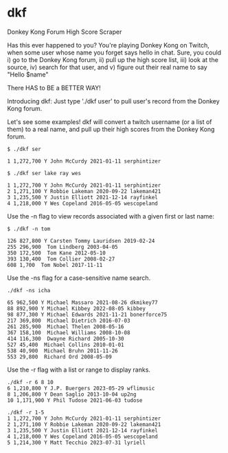 # dkf
Donkey Kong Forum High Score Scraper

Has this ever happened to you?
You're playing Donkey Kong on Twitch, when some user whose name you forget says hello in chat.
Sure, you could i) go to the Donkey Kong forum, ii) pull up the high score list, iii) look at the source, iv) search for that user, and v) figure out their real name to say "Hello $name"

There HAS to BE a BETTER WAY!

Introducing dkf: Just type './dkf user' to pull user's record from the Donkey Kong forum.

Let's see some examples!
dkf will convert a twitch username (or a list of them) to a real name, and pull up their high scores from the Donkey Kong forum.

```
$ ./dkf ser

1 1,272,700 Y John McCurdy 2021-01-11 serphintizer
```

```
$ ./dkf ser lake ray wes

1 1,272,700 Y John McCurdy 2021-01-11 serphintizer
2 1,271,100 Y Robbie Lakeman 2020-09-22 lakeman421
3 1,235,500 Y Justin Elliott 2021-12-14 rayfinkel
4 1,218,000 Y Wes Copeland 2016-05-05 wescopeland
```
Use the -n flag to view records associated with a given first or last name:
```
$ ./dkf -n tom

126 827,800 Y Carsten Tommy Lauridsen 2019-02-24 
255 296,900  Tom Lindberg 2003-04-05 
350 172,500  Tom Kane 2012-05-10 
393 130,400  Tom Collier 2008-02-27 
608 1,700  Tom Nobel 2017-11-11
```
Use the -ns flag for a case-sensitive name search.
```
./dkf -ns icha

65 962,500 Y Michael Massaro 2021-08-26 dkmikey77
88 892,900 Y Michael Kibbey 2022-08-05 kibbey
98 877,300 Y Michael Edwards 2021-11-21 bonerforce75
217 369,800  Michael Dietrich 2016-07-03 
261 285,900  Michael Thelen 2008-05-16 
367 158,100  Michael Williams 2008-10-08 
414 116,300  Dwayne Richard 2005-10-30 
527 45,400  Michael Collins 2010-01-01 
538 40,900  Michael Bruhn 2011-11-26 
553 29,800  Richard Ord 2008-05-09
```
Use the -r flag with a list or range to display ranks.
```
./dkf -r 6 8 10
6 1,210,800 Y J.P. Buergers 2023-05-29 wflimusic
8 1,206,800 Y Dean Saglio 2013-10-04 up2ng
10 1,171,900 Y Phil Tudose 2021-06-03 tudose
```
```
./dkf -r 1-5
1 1,272,700 Y John McCurdy 2021-01-11 serphintizer
2 1,271,100 Y Robbie Lakeman 2020-09-22 lakeman421
3 1,235,500 Y Justin Elliott 2021-12-14 rayfinkel
4 1,218,000 Y Wes Copeland 2016-05-05 wescopeland
5 1,214,300 Y Matt Tecchio 2023-07-31 lyriell
```